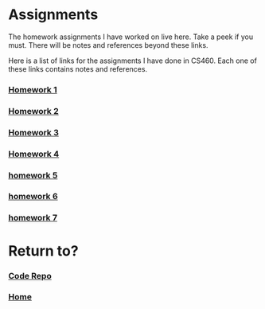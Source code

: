 # Assignments
The homework assignments I have worked on live here. Take a peek if you must. There will be notes and references beyond these links.

Here is a list of links for the assignments I have done in CS460. Each one of these links contains notes and references.

### [Homework 1](port-cs460-hw1.md)

### [Homework 2](port-cs460-hw2.md)

### [Homework 3](port-cs460-hw3.md)

### [Homework 4](port-cs460-hw4.md)

### [homework 5](port-cs460-hw5.md)

### [homework 6](port-cs460-hw6.md)

### [homework 7](port-cs460-hw7.md)

# Return to?
### [Code Repo](https://github.com/joshua-martinez95/joshua-martinez95.github.io) 
### [Home](../index.md)